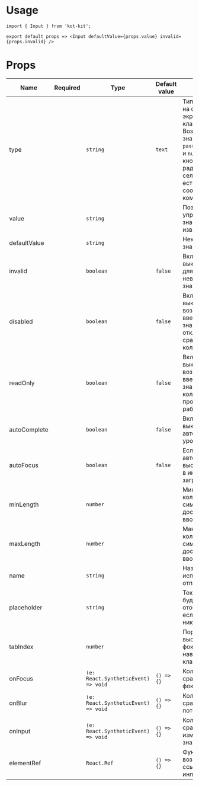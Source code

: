 # Usage
	import { Input } from 'kot-kit';

	export default props => <Input defaultValue={props.value} invalid={props.invalid} />

# Props
| Name | Required | Type | Default value | Description |
|---|:-:|---|---|---|
| type || `string` | `text` | Тип инпута, влияет на отображение экранной клавиатуры. Возможные значения: `text`, `password`, `email`, `tel` и `number`. Для кнопок, чекбоксов, радиобаттонов и селекторов файлов есть соответствующие компоненты. |
| value || `string` || Позволяет управлять значением инпута извне |
| defaultValue || `string` || Неконтролируемое значение инпута |
| invalid || `boolean` | `false` | Включает или выключает стили для обозначения невалидного значения |
| disabled || `boolean` | `false` | Включает или выключает возможность ввести новое значение, отключает срабатывание коллбеков |
| readOnly || `boolean` | `false` | Включает или выключает возможность ввести новое значение, коллбеки продолжают работать |
| autoComplete || `boolean` | `false` | Включает или выключает автодополнение на уровне браузера |
| autoFocus || `boolean` | `false` | Если `true`, автоматически выставляет фокус в инпут при загрузке страницы |
| minLength || `number` || Минимальное количество символов, доступное для ввода |
| maxLength || `number` || Максимальное количество символов, доступное для ввода |
| name || `string` || Название поля, используется при отправке формы |
| placeholder || `string` || Текст, который будет отображаться, если не введено никакое значение |
| tabIndex || `number` || Порядок выставления фокуса при навигации с клавиатуры |
| onFocus || `(e: React.SyntheticEvent) => void` | `() => {}` | Коллбек, срабатывает при фокусе в инпут |
| onBlur || `(e: React.SyntheticEvent) => void` | `() => {}` | Коллбек, срабатывает при потере фокуса |
| onInput || `(e: React.SyntheticEvent) => void` | `() => {}` | Коллбек, срабатывает при изменении значения инпута |
| elementRef || `React.Ref` | `() => {}` | Функция, которая возвращает ссылку на ноду инпута. |